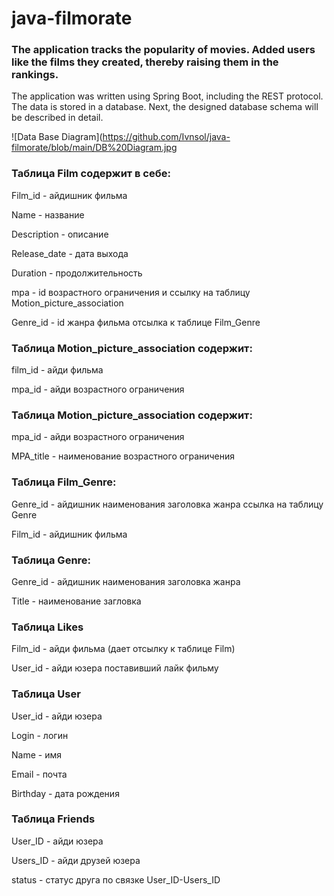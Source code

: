 # java-filmorate

### The application tracks the popularity of movies. Added users like the films they created, thereby raising them in the rankings.

The application was written using Spring Boot, including the REST protocol. The data is stored in a database. Next, the designed database schema will be described in detail.

![Data Base Diagram](https://github.com/Ivnsol/java-filmorate/blob/main/DB%20Diagram.jpg

### Таблица Film содержит в себе:

Film_id - айдишник фильма

Name - название 

Description - описание

Release_date - дата выхода

Duration - продолжительность

mpa - id возрастного ограничения и ссылку на таблицу Motion_picture_association

Genre_id - id жанра фильма отсылка к таблице Film_Genre

### Таблица Motion_picture_association содержит:

film_id - айди фильма

mpa_id - айди возрастного ограничения

### Таблица Motion_picture_association содержит:

mpa_id - айди возрастного ограничения

MPA_title - наименование возрастного ограничения

### Таблица Film_Genre:

Genre_id - айдишник наименования заголовка жанра ссылка на таблицу Genre

Film_id - айдишник фильма

### Таблица Genre:

Genre_id - айдишник наименования заголовка жанра

Title - наименование загловка

### Таблица Likes 

Film_id - айди фильма (дает отсылку к таблице Film)

User_id - айди юзера поставивший лайк фильму

### Таблица User

User_id - айди юзера

Login - логин

Name - имя

Email - почта

Birthday - дата рождения

### Таблица Friends

User_ID - айди юзера

Users_ID - айди друзей юзера

status - статус друга по связке User_ID-Users_ID
